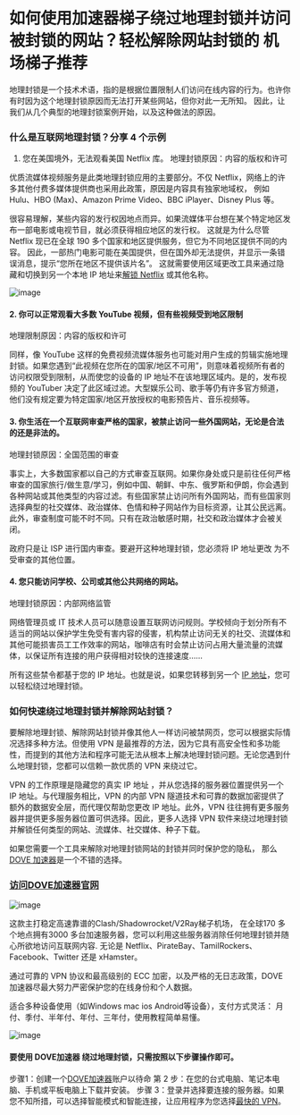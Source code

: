 # 如何使用加速器梯子绕过地理封锁并访问被封锁的网站？轻松解除网站封锁的 机场梯子推荐

地理封锁是一个技术术语，指的是根据位置限制人们访问在线内容的行为。也许你有时因为这个地理封锁原因而无法打开某些网站，但你对此一无所知。
因此，让我们从几个典型的地理封锁案例开始，以及这种做法的原因。

### 什么是互联网地理封锁？分享 4 个示例 
1. 您在美国境外，无法观看美国 Netflix 库。
地理封锁原因：内容的版权和许可

优质流媒体视频服务是此类地理封锁应用的主要部分。不仅 Netflix，网络上的许多其他付费多媒体提供商也采用此政策，原因是内容具有独家地域权，
例如 Hulu、HBO (Max)、Amazon Prime Video、BBC iPlayer、Disney Plus 等。

很容易理解，某些内容的发行权因地点而异。如果流媒体平台想在某个特定地区发布一部电影或电视节目，就必须获得相应地区的发行权。
这就是为什么尽管 Netflix 现已在全球 190 多个国家和地区提供服务，但它为不同地区提供不同的内容。
因此，一部热门电影可能在美国提供，但在国外却无法提供，并显示一条错误消息，提示“您所在地区不提供该片名”。
这就需要使用区域更改工具来通过隐藏和切换到另一个本地 IP 地址来[解锁 Netflix](https://dove8.cc/a.php?alavBTtF8UB) 或其他名称。

![image](https://github.com/user-attachments/assets/91748c69-3f6d-4cd9-8e39-680d5420c00f)

#### 2. 你可以正常观看大多数 YouTube 视频，但有些视频受到地区限制

地理限制原因：内容的版权和许可

同样，像 YouTube 这样的免费视频流媒体服务也可能对用户生成的剪辑实施地理封锁。如果您遇到“此视频在您所在的国家/地区不可用”，则意味着视频所有者的访问权限受到限制，从而使您的设备的 IP 地址不在该地理区域内。是的，发布视频的 YouTuber 决定了此区域过滤。大型娱乐公司、歌手等仍有许多官方频道，他们没有规定要为特定国家/地区开放授权的电影预告片、音乐视频等。

#### 3. 你生活在一个互联网审查严格的国家，被禁止访问一些外国网站，无论是合法的还是非法的。

地理封锁原因：全国范围的审查

事实上，大多数国家都以自己的方式审查互联网。如果你身处或只是前往任何严格审查的国家旅行/做生意/学习，例如中国、朝鲜、中东、俄罗斯和伊朗，你会遇到各种网站或其他类型的内容过滤。有些国家禁止访问所有外国网站，而有些国家则选择典型的社交媒体、政治媒体、色情和种子网站作为目标资源，让其公民远离。此外，审查制度可能不时不同。只有在政治敏感时期，社交和政治媒体才会被关闭。

政府只是让 ISP 进行国内审查。要避开这种地理封锁，您必须将 IP 地址更改 为不受审查的其他位置。

#### 4. 您只能访问学校、公司或其他公共网络的网站。

地理封锁原因：内部网络监管

网络管理员或 IT 技术人员可以随意设置互联网访问规则。学校倾向于划分所有不适当的网站以保护学生免受有害内容的侵害，机构禁止访问无关的社交、流媒体和其他可能损害员工工作效率的网站，咖啡店有时会禁止访问占用大量流量的流媒体，以保证所有连接的用户获得相对较快的连接速度……

所有这些禁令都基于您的 IP 地址。也就是说，如果您转移到另一个 [IP 地址](https://appletalking.cc/archives/2279)，您可以轻松绕过地理封锁。

### 如何快速绕过地理封锁并解除网站封锁？ 

要解除地理封锁、解除网站封锁并像其他人一样访问被禁网页，您可以根据实际情况选择多种方法。但使用 VPN 是最推荐的方法，因为它具有高安全性和多功能性，而提到的其他方法和程序可能无法从根本上解决地理封锁问题。无论您遇到什么地理封锁，您都可以信赖一款优质的 VPN 来绕过它。

VPN 的工作原理是隐藏您的真实 IP 地址 ，并从您选择的服务器位置提供另一个 IP 地址。与代理服务相比，VPN 的内部 VPN 隧道技术和可靠的数据加密提供了额外的数据安全层，而代理仅帮助您更改 IP 地址。此外，VPN 往往拥有更多服务器并提供更多服务器位置可供选择。因此，更多人选择 VPN 软件来绕过地理封锁并解锁任何类型的网站、流媒体、社交媒体、种子下载。

 如果您需要一个工具来解除对地理封锁网站的封锁并同时保护您的隐私，
那么[DOVE 加速器](https://dove8.cc/a.php?alavBTtF8UB)是一个不错的选择。

### [访问DOVE加速器官网](https://dove8.cc/a.php?alavBTtF8UB)

![image](https://github.com/user-attachments/assets/a4220494-e5b0-4f1b-9aeb-3c8c8b94a195)

 这款主打稳定高速靠谱的Clash/Shadowrocket/V2Ray梯子机场，
在全球170 多个地点拥有3000 多台加速服务器，您可以利用这些服务器消除任何地理封锁并随心所欲地访问互联网内容.
无论是 Netflix、PirateBay、TamilRockers、Facebook、Twitter 还是 xHamster。

通过可靠的 VPN 协议和最高级别的 ECC 加密，以及严格的无日志政策，DOVE加速器尽最大努力严密保护您的在线身份和个人数据。

适合多种设备使用（如Windows mac ios Android等设备），支付方式灵活： 月付、季付、半年付、年付、三年付，使用教程简单易懂。

![image](https://github.com/user-attachments/assets/18777c30-1e00-42f0-893f-dafc315a30b2)

#### 要使用 DOVE加速器 绕过地理封锁，只需按照以下步骤操作即可。

步骤1：创建一个[DOVE加速器](https://dove8.cc/a.php?alavBTtF8UB)账户以待命
第 2 步：在您的台式电脑、笔记本电脑、手机或平板电脑上下载并安装。
步骤 3：登录并选择要连接的服务器。如果您不知所措，可以选择智能模式和智能连接，让应用程序为您选择[最快的 VPN](https://github.com/liulan-vpn/mai-jsq)。



